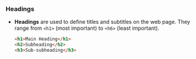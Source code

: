 ### Headings
- **Headings** are used to define titles and subtitles on the web page. They range from `<h1>` (most important) to `<h6>` (least important).
  ```html
  <h1>Main Heading</h1>
  <h2>Subheading</h2>
  <h3>Sub-subheading</h3>
  ```